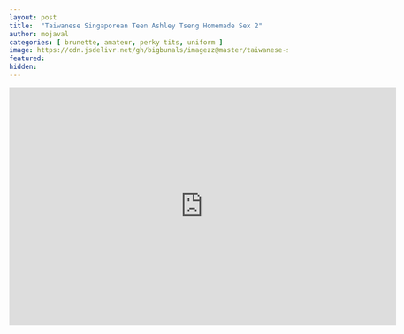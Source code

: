 ```yaml
---
layout: post
title:  "Taiwanese Singaporean Teen Ashley Tseng Homemade Sex 2"
author: mojaval
categories: [ brunette, amateur, perky tits, uniform ]
image: https://cdn.jsdelivr.net/gh/bigbunals/imagezz@master/taiwanese-singaporean-teen-ashley-tseng-homemade-sex-2___209750a00ffa84b0df23d0c4181234e6f75e78a9.mp4.jpg
featured: 
hidden: 
---
```


<iframe src="https://openload.co/embed/CCmd27fEkRQ/taiwanese-singaporean-teen-ashley-tseng-homemade-sex-2___209750a00ffa84b0df23d0c4181234e6f75e78a9.mp4" scrolling="no" frameborder="0" width="700" height="430" allowfullscreen="true" webkitallowfullscreen="true" mozallowfullscreen="true"></iframe>